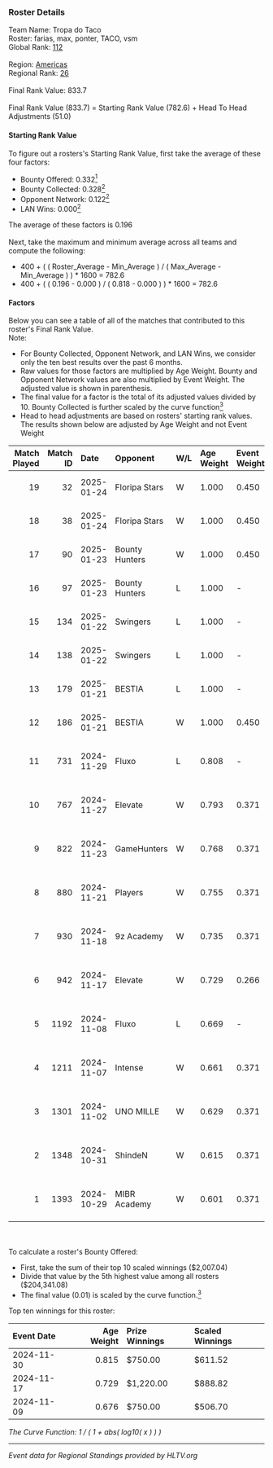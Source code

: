 ### Roster Details<br />
Team Name: Tropa do Taco<br />
Roster: farias, max, ponter, TACO, vsm<br />
Global Rank: [112](../../standings_global_2025_01_27.md)<br />
<br />
Region: [Americas]( ../../standings_americas_2025_01_27.md)<br />
Regional Rank: [26]( ../../standings_americas_2025_01_27.md)<br />
<br />
Final Rank Value:  833.7<br />
<br />
Final Rank Value (833.7) = Starting Rank Value (782.6) + Head To Head Adjustments (51.0)<br />

#### Starting Rank Value<br />
To figure out a rosters's Starting Rank Value, first take the average of these four factors:<br />
- Bounty Offered: 0.332[<sup>1</sup>](#table2)
- Bounty Collected: 0.328[<sup>2</sup>](#table1)
- Opponent Network: 0.122[<sup>2</sup>](#table1)
- LAN Wins: 0.000[<sup>2</sup>](#table1)

The average of these factors is 0.196<br />
<br />
Next, take the maximum and minimum average across all teams and compute the following:<br />
- 400 + ( ( Roster_Average - Min_Average ) / ( Max_Average - Min_Average ) ) * 1600 = 782.6
- 400 + ( ( 0.196 - 0.000 ) / ( 0.818 - 0.000 ) ) * 1600 = 782.6


#### Factors<br />
Below you can see a table of all of the matches that contributed to this roster's Final Rank Value.<br />
Note:<br />

- For Bounty Collected, Opponent Network, and LAN Wins, we consider only the ten best results over the past 6 months.
- Raw values for those factors are multiplied by Age Weight. Bounty and Opponent Network values are also multiplied by Event Weight. The adjusted value is shown in parenthesis.
- The final value for a factor is the total of its adjusted values divided by 10. Bounty Collected is further scaled by the curve function[<sup>3</sup>](#curveFunction)
- Head to head adjustments are based on rosters' starting rank values. The results shown below are adjusted by Age Weight and not Event Weight
<span id="table1"></span><br />


| Match Played | Match ID | Date       | Opponent       | W/L | Age Weight | Event Weight | Bounty Collected | Opponent Network | LAN Wins  | H2H Adj. | Roster                               |
| -: | -: | :- | :- | :- | :- | :- | :- | :- | :- | -: | :- |
|           19 |       32 | 2025-01-24 | Floripa Stars  | W   | 1.000      | 0.450        | -                | 0.209 (0.094)    | 0 (0.000) |     6.82 | farias, max, ponter, TACO, vsm       |
|           18 |       38 | 2025-01-24 | Floripa Stars  | W   | 1.000      | 0.450        | -                | 0.209 (0.094)    | 0 (0.000) |     7.25 | farias, max, ponter, TACO, vsm       |
|           17 |       90 | 2025-01-23 | Bounty Hunters | W   | 1.000      | 0.450        | 0.003 (0.001)    | -                | 0 (0.000) |     9.80 | farias, max, ponter, TACO, vsm       |
|           16 |       97 | 2025-01-23 | Bounty Hunters | L   | 1.000      | -            | -                | -                | -         |   -22.18 | farias, max, ponter, TACO, vsm       |
|           15 |      134 | 2025-01-22 | Swingers       | L   | 1.000      | -            | -                | -                | -         |   -15.80 | farias, max, ponter, TACO, vsm       |
|           14 |      138 | 2025-01-22 | Swingers       | L   | 1.000      | -            | -                | -                | -         |   -17.26 | farias, max, ponter, TACO, vsm       |
|           13 |      179 | 2025-01-21 | BESTIA         | L   | 1.000      | -            | -                | -                | -         |    -6.17 | farias, max, ponter, TACO, vsm       |
|           12 |      186 | 2025-01-21 | BESTIA         | W   | 1.000      | 0.450        | 0.157 (0.071)    | 0.814 (0.366)    | 0 (0.000) |    25.89 | farias, max, ponter, TACO, vsm       |
|           11 |      731 | 2024-11-29 | Fluxo          | L   | 0.808      | -            | -                | -                | -         |    -4.03 | farias, hardzao, ponter, TACO, vsm   |
|           10 |      767 | 2024-11-27 | Elevate        | W   | 0.793      | 0.371        | 0.007 (0.002)    | 0.347 (0.102)    | 0 (0.000) |     8.54 | chayJESUS, farias, ponter, TACO, vsm |
|            9 |      822 | 2024-11-23 | GameHunters    | W   | 0.768      | 0.371        | 0.002 (0.001)    | 0.458 (0.130)    | 0 (0.000) |    10.05 | chayJESUS, farias, ponter, TACO, vsm |
|            8 |      880 | 2024-11-21 | Players        | W   | 0.755      | 0.371        | 0.014 (0.004)    | 0.420 (0.117)    | 0 (0.000) |     8.84 | chayJESUS, farias, ponter, TACO, vsm |
|            7 |      930 | 2024-11-18 | 9z Academy     | W   | 0.735      | 0.371        | -                | 0.273 (0.075)    | 0 (0.000) |     4.00 | chayJESUS, farias, ponter, TACO, vsm |
|            6 |      942 | 2024-11-17 | Elevate        | W   | 0.729      | 0.266        | 0.007 (0.001)    | 0.347 (0.067)    | 0 (0.000) |     9.08 | chayJESUS, farias, ponter, TACO, vsm |
|            5 |     1192 | 2024-11-08 | Fluxo          | L   | 0.669      | -            | -                | -                | -         |    -3.44 | farias, n1ssim, ponter, TACO, vsm    |
|            4 |     1211 | 2024-11-07 | Intense        | W   | 0.661      | 0.371        | 0.003 (0.001)    | -                | 0 (0.000) |     5.72 | chayJESUS, farias, ponter, TACO, vsm |
|            3 |     1301 | 2024-11-02 | UNO MILLE      | W   | 0.629      | 0.371        | 0.016 (0.004)    | 0.444 (0.103)    | -         |     9.47 | chayJESUS, farias, ponter, TACO, vsm |
|            2 |     1348 | 2024-10-31 | ShindeN        | W   | 0.615      | 0.371        | 0.016 (0.004)    | 0.322 (0.073)    | -         |     8.25 | chayJESUS, farias, ponter, TACO, vsm |
|            1 |     1393 | 2024-10-29 | MIBR Academy   | W   | 0.601      | 0.371        | 0.003 (0.001)    | -                | -         |     6.22 | chayJESUS, farias, ponter, TACO, vsm |

<br />
<span id="table2"></span><br />
To calculate a roster's Bounty Offered:<br />

- First, take the sum of their top 10 scaled winnings ($2,007.04)
- Divide that value by the 5th highest value among all rosters ($204,341.08)
- The final value (0.01) is scaled by the curve function.[<sup>3</sup>](#curveFunction)

Top ten winnings for this roster:<br />

| Event Date | Age Weight | Prize Winnings | Scaled Winnings |
| :- | -: | :- | :- |
| 2024-11-30 |      0.815 | $750.00        | $611.52         |
| 2024-11-17 |      0.729 | $1,220.00      | $888.82         |
| 2024-11-09 |      0.676 | $750.00        | $506.70         |


<span id="curveFunction"></span>_The Curve Function: 1 / ( 1 + abs( log10( x ) ) )_<br />

---
_Event data for Regional Standings provided by HLTV.org_<br />

